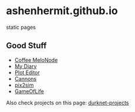 # ashenhermit.github.io
static pages

## Good Stuff
+ [Coffee MeloNode](ashenhermit.github.io/CoffeeMeloNode/)
+ [My Diary](ashenhermit.github.io/myDiary/)
+ [Plot Editor](ashenhermit.github.io/plotEditor/)
+ [Cannons](ashenhermit.github.io/cannons/)
+ [pix2sim](https://ashenhermit.github.io/pix2sim/)
+ [GameOfLife](ashenhermit.github.io/gameOfLife/)

Also check projects on this page: [durknet-projects](https://ashenhermit.github.io/durknet/#projects)
